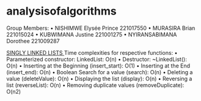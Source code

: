 # analysisofalgorithms

Group Members:
•	NISHIMWE Elysée Prince 221017550
•	MURASIRA Brian 221015024
•	KUBWIMANA Justine 221001275
•	NYIRANSABIMANA Dorothee 221009287

<u> SINGLY LINKED LISTS </u>
Time complexities for respective functions:
•	Parameterized constructor: LinkedList: O(n)
•	 Destructor: ~LinkedList(): O(n)
•	Inserting at the Beginning (insert_start): O(1)
•	Inserting at the End (insert_end): O(n)
•	Boolean Search for a value (search): O(n)
•	Deleting a value (deleteValue): O(n)
•	Displaying the list (display): O(n)
•	Reversing a list (reverseList): O(n)
•	Removing duplicate values (removeDuplicate): O(n2) 
